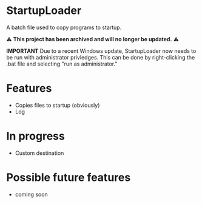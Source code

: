 # StartupLoader
A batch file used to copy programs to startup.

⚠️ **This project has been archived and will no longer be updated.** ⚠️

**IMPORTANT**
Due to a recent Windows update, StartupLoader now needs to be run with administrator privledges.
This can be done by right-clicking the .bat file and selecting "run as administrator."


# Features
- Copies files to startup (obviously)
- Log

# In progress

- Custom destination

# Possible future features

- coming soon
